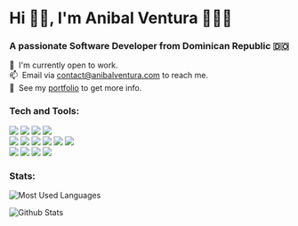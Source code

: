 <h1>Hi 👋🏽, I'm Anibal Ventura 👨🏽‍💻</h1>
<h3>A passionate Software Developer from Dominican Republic 🇩🇴</h3>

<div>
  🔭 &nbsp;I'm currently open to work. <br>
  📫 &nbsp;Email via <a href="mailto:contact@anibalventura.com">contact@anibalventura.com</a> to reach me. <br>
  📝 &nbsp;See my <a href="https://anibalventura.com">portfolio</a> to get more info. <br>
</div>

<h3>Tech and Tools:</h3>

<div>
  <img src = "https://img.shields.io/badge/-JavaScript-F7DF1E?style=flat&logo=javascript&logoColor=white">
  <img src = "https://img.shields.io/badge/-TypeScript-3178C6?style=flat&logo=typescript&logoColor=white">
  <img src="https://img.shields.io/badge/-NodeJS-339933?style=flat&logo=node.js&logoColor=FFFFFF">
  <img src="https://img.shields.io/badge/-ExpressJS-000000?style=flat&logo=express&logoColor=FFFFFF">
</div>

<div>
  <img src="https://img.shields.io/badge/-MSSQL-CC2927?style=flat&logo=microsoft-sql-server&logoColor=FFFFFF">
  <img src="http://img.shields.io/badge/-OracleDB-F80000?style=flat&logo=oracle&logoColor=white">
  <img src="http://img.shields.io/badge/-MySQL-4479A1?style=flat&logo=mysql&logoColor=white">
  <img src="http://img.shields.io/badge/-PostgreSQL-4169E1?style=flat&logo=postgresql&logoColor=white">
  <img src="http://img.shields.io/badge/-MongoDB-47A248?style=flat&logo=mongodb&logoColor=white">
  <img src="https://img.shields.io/badge/-Firebase-FFCA28?style=flat&logo=firebase&logoColor=FFFFFF">
</div>

<div>
  <img src="https://img.shields.io/badge/-Docker-2496ED?style=flat&logo=docker&logoColor=FFFFFF">
  <img src="https://img.shields.io/badge/-VS Code-007ACC?style=flat&logo=visualstudiocode&logoColor=FFFFFF">
  <img src="https://img.shields.io/badge/-Postman-FF6C37?style=flat&logo=postman&logoColor=FFFFFF">
  <img src="https://img.shields.io/badge/-Linux-FCC624?style=flat&logo=linux&logoColor=FFFFFF">
</div>

<h3>Stats:</h3>

<div>
  <p>
    <img src="https://github-readme-stats.vercel.app/api/top-langs/?username=anibalventura&theme=tokyonight&layout=compact" alt="Most Used Languages" />
  </p>

  <p>
    <img src="https://github-readme-stats.vercel.app/api?username=anibalventura&show_icons=true&theme=tokyonight" alt="Github Stats" />
  </p>
</div>
